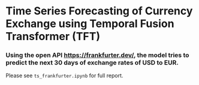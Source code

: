 # Time Series Forecasting of Currency Exchange using Temporal Fusion Transformer (TFT)

### Using the open API https://frankfurter.dev/, the model tries to predict the next 30 days of exchange rates of USD to EUR.

Please see `ts_frankfurter.ipynb` for full report.